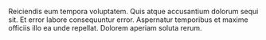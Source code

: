 Reiciendis eum tempora voluptatem.
Quis atque accusantium dolorum sequi sit.
Et error labore consequuntur error.
Aspernatur temporibus et maxime officiis illo ea unde repellat.
Dolorem aperiam soluta rerum.